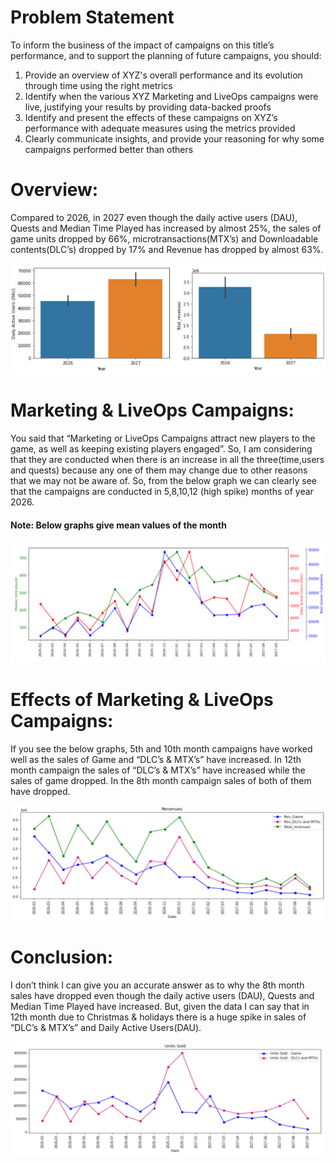 # Problem Statement 
To inform the business of the impact of campaigns on this title’s performance, and to support the planning of future campaigns, you should:
1. Provide an overview of XYZ's overall performance and its evolution through time using the right metrics
2. Identify when the various XYZ Marketing and LiveOps campaigns were live, justifying your results by providing data-backed proofs
3. Identify and present the effects of these campaigns on XYZ’s performance with adequate measures using the metrics provided
4. Clearly communicate insights, and provide your reasoning for why some campaigns performed better than others

# Overview:
Compared to 2026, in 2027 even though the daily active users (DAU), Quests and Median Time Played has increased by almost 25%, the sales of  game units dropped by 66%,
microtransactions(MTX’s) and Downloadable contents(DLC’s) dropped by 17% and Revenue has dropped by almost 63%.

![alt text](https://github.com/Yash4850/EDA/blob/main/Marketing%20and%20Live%20Ops%20Forecasting/Figures/DAU.PNG)

# Marketing & LiveOps Campaigns:
You said that “Marketing or LiveOps Campaigns attract new players to the game, as well as keeping existing players engaged”. So, I am considering that they are conducted 
when there is an increase in all the three(time,users and quests) because any one of them may change due to other reasons that we may not be aware of. So, from the below 
graph we can clearly see that the campaigns are conducted in 5,8,10,12 (high spike) months of year 2026.
#### Note: Below graphs give mean values of the month 

![alt text](https://github.com/Yash4850/EDA/blob/main/Marketing%20and%20Live%20Ops%20Forecasting/Figures/Median%20Time%20Played.PNG)

# Effects of Marketing & LiveOps Campaigns:
If you see the below graphs, 5th and 10th month campaigns have worked well as the sales of Game and “DLC’s & MTX’s” have increased. In 12th month campaign the sales of “DLC’s & MTX’s” have increased while the sales of game dropped. In the 8th month campaign sales of both of them have dropped.

![alt text](https://github.com/Yash4850/EDA/blob/main/Marketing%20and%20Live%20Ops%20Forecasting/Figures/Revenue.PNG)

# Conclusion:
I don’t think I can give you an accurate answer as to why the 8th month sales have dropped even though  the daily active users (DAU), Quests and Median Time Played have increased. But, given the data I can say that in 12th month due to Christmas & holidays there is a huge spike in sales of “DLC’s & MTX’s” and Daily Active Users(DAU).

![alt text](https://github.com/Yash4850/EDA/blob/main/Marketing%20and%20Live%20Ops%20Forecasting/Figures/Units%20Sold.PNG)
